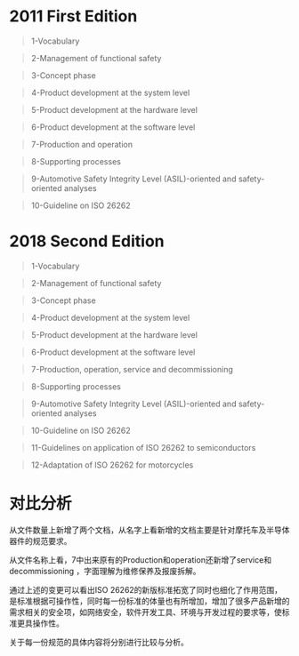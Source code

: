 # 2011 First Edition
> 1-Vocabulary  

> 2-Management of functional safety  

> 3-Concept phase  

> 4-Product development at the system level  

> 5-Product development at the hardware level  

> 6-Product development at the software level 

> 7-Production and operation  

> 8-Supporting processes  

> 9-Automotive Safety Integrity Level (ASIL)-oriented and safety-oriented analyses 

> 10-Guideline on ISO 26262  


# 2018 Second Edition
> 1-Vocabulary  

> 2-Management of functional safety  

> 3-Concept phase  

> 4-Product development at the system level  

> 5-Product development at the hardware level 

> 6-Product development at the software level  

> 7-Production, operation, service and decommissioning  

> 8-Supporting processes  

> 9-Automotive Safety Integrity Level (ASIL)-oriented and safety-oriented analyses

> 10-Guideline on ISO 26262  

> 11-Guidelines on application of ISO 26262 to semiconductors 

> 12-Adaptation of ISO 26262 for motorcycles

# 对比分析

从文件数量上新增了两个文档，从名字上看新增的文档主要是针对摩托车及半导体器件的规范要求。

从文件名称上看，7中出来原有的Production和operation还新增了service和decommissioning ，字面理解为维修保养及报废拆解。

通过上述的变更可以看出ISO 26262的新版标准拓宽了同时也细化了作用范围，是标准根据可操作性，同时每一份标准的体量也有所增加，增加了很多产品新增的需求相关的安全项，如网络安全，软件开发工具、环境与开发过程的要求等，使标准更具操作性。

关于每一份规范的具体内容将分别进行比较与分析。